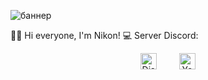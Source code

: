 ![баннер]((https://share.creavite.co/sN4TNcXxuz0RclGU.png))

👋🏻 Hi everyone, I'm Nikon!
💻 Server Discord: 

<div align="center">
  <a href="https://discord.gg/8k9wbbEMYT"><img alt="Discord" style="height: 26px" src="https://discord.com/assets/145dc557845548a36a82337912ca3ac5.svg" /></a>
    
  <a href="https://www.youtube.com/channel/UCVC6yTkXWzOlDRQl00IrIhw"><img alt="YouTube" style="height: 26px" src="https://upload.wikimedia.org/wikipedia/commons/thumb/0/09/YouTube_full-color_icon_(2017).svg/240px-YouTube_full-color_icon_(2017).svg.png" /></a>
</div>
